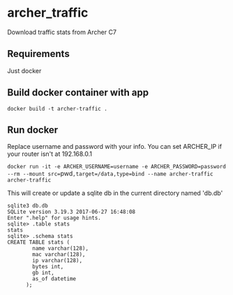 # archer_traffic
Download traffic stats from Archer C7

## Requirements
Just docker

## Build docker container with app
`docker build -t archer-traffic .`

## Run docker
Replace username and password with your info. You can set ARCHER_IP if
your router isn't at 192.168.0.1

`docker run -it -e ARCHER_USERNAME=username -e ARCHER_PASSWORD=password --rm --mount src=`pwd`,target=/data,type=bind --name archer-traffic archer-traffic`

This will create or update a sqlite db in the current directory named
'db.db'

```
sqlite3 db.db
SQLite version 3.19.3 2017-06-27 16:48:08
Enter ".help" for usage hints.
sqlite> .table stats
stats
sqlite> .schema stats
CREATE TABLE stats (
        name varchar(128),
        mac varchar(128),
        ip varchar(128),
        bytes int,
        gb int,
        as_of datetime
      );
```
